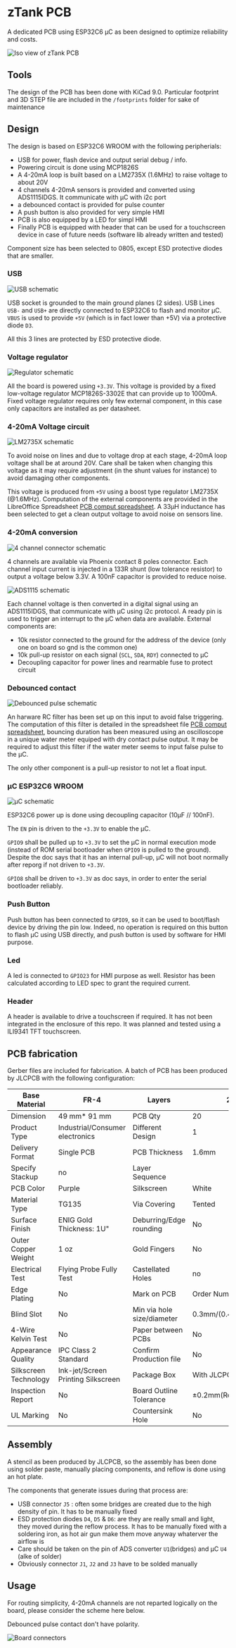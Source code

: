 # zTank PCB
A dedicated PCB using ESP32C6 µC as been designed to optimize reliability and costs.

![Iso view of zTank PCB](<screenshot/zTankV1_1 iso.png>)

## Tools

 The design of the PCB has been done with KiCad 9.0. Particular footprint and 3D STEP file are included in the `/footprints` folder for sake of maintenance

## Design

 The design is based on ESP32C6 WROOM with the following peripherials:
 * USB for power, flash device and output serial debug / info.
 * Powering circuit is done using MCP1826S 
 * A 4-20mA loop is built based on a LM2735X (1.6MHz) to raise voltage to about 20V
 * 4 channels 4-20mA sensors is provided and converted using ADS1115IDGS. It communicate with µC with i2c port
 * a debounced contact is provided for pulse counter
 * A push button is also provided for very simple HMI
 * PCB is also equipped by a LED for simpl HMI
 * Finally PCB is equipped with header that can be used for a touchscreen device in case of future needs (software lib already written and tested)

 Component size has been selected to 0805, except ESD protective diodes that are smaller.

### USB

  ![USB schematic](<screenshot/zTank USB.png>)

  USB socket is grounded to the main ground planes (2 sides).
  USB Lines `USB-` and `USB+` are directly connected to ESP32C6 to flash and monitor µC.
  `VBUS` is used to provide `+5V` (which is in fact lower than +5V) via a protective diode `D3`.

  All this 3 lines are protected by ESD protective diode.

### Voltage regulator

  ![Regulator schematic](<screenshot/zTank MCP1826S.png>)

  All the board is powered using `+3.3V`. This voltage is provided by a fixed low-voltage regulator MCP1826S-3302E that can provide up to 1000mA.
  Fixed voltage regulator requires only few external component, in this case only capacitors are installed as per datasheet.


### 4-20mA Voltage circuit

  ![LM2735X schematic](<screenshot/zTank LM2735X.png>)

  To avoid noise on lines and due to voltage drop at each stage, 4-20mA loop voltage shall be at around 20V. Care shall be taken when changing this voltage as it may require adjustment (in the shunt values for instance) to avoid damaging other components.

  This voltage is produced from `+5V` using a boost type regulator LM2735X (@1.6MHz). Computation of the external components are provided in the LibreOffice Spreadsheet [PCB comput spreadsheet](<2024-06-29 Comput.ods>). A 33µH inductance has been selected to get a clean output voltage to avoid noise on sensors line.

### 4-20mA conversion

 ![4 channel connector schematic](<screenshot/zTank 4channel connector.png>)

  4 channels are available via Phoenix contact 8 poles connector. Each channel input current is injected in a 133R shunt (low tolerance resistor) to output a voltage below 3.3V. A 100nF capacitor is provided to reduce noise.

  ![ADS1115 schematic](<screenshot/zTank ADS1115.png>)

  Each channel voltage is then converted in a digital signal using an ADS1115IDGS, that communicate with µC using i2c protocol. A ready pin is used to trigger an interrupt to the µC when data are available.
  External components are:
   * 10k resistor connected to the ground for the address of the device (only one on board so gnd is the common one)
   * 10k pull-up resistor on each signal (`SCL`, `SDA`, `RDY`) connected to µC
   * Decoupling capacitor for power lines and rearmable fuse to protect circuit

### Debounced contact

![Debounced pulse schematic](<screenshot/zTank Pulse contact.png>)

An harware RC filter has been set up on this input to avoid false triggering. The computation of this filter is detailed in the spreadsheet file [PCB comput spreadsheet](<2024-06-29 Comput.ods>), bouncing duration has been measured using an oscilloscope in a unique water meter equiped with dry contact pulse output. It may be required to adjust this filter if the water meter seems to input false pulse to the µC. 

The only other component is a pull-up resistor to not let a float input.

### µC ESP32C6 WROOM

![µC schematic](<screenshot/zTank ESP32C6.png>)

ESP32C6 power up is done using decoupling capacitor (10µF // 100nF).

The `EN` pin is driven to the `+3.3V` to enable the µC. 

`GPIO9` shall be pulled up to `+3.3V` to set the µC in normal execution mode (instead of ROM serial bootloader when `GPIO9` is pulled to the ground). Despite the doc says that it has an internal pull-up, µC will not boot normally after reporg if not driven to `+3.3V`.

`GPIO8` shall be driven to `+3.3V` as doc says, in order to enter the serial bootloader reliably.

### Push Button

Push button has been connected to `GPIO9`, so it can be used to boot/flash device by driving the pin low. Indeed, no operation is required on this button to flash µC using USB directly, and push button is used by software for HMI purpose.

### Led

A led is connected to `GPIO23` for HMI purpose as well. Resistor has been calculated according to LED spec to grant the required current.

### Header

A header is available to drive a touchscreen if required. It has not been integrated in the enclosure of this repo. It was planned and tested using a ILI9341 TFT touchscreen.

## PCB fabrication

Gerber files are included for fabrication. A batch of PCB has been produced by JLCPCB with the following configuration:

|Base Material        |	FR-4	                             | Layers                     |	2                 |
|---------------------|------------------------------------|----------------------------|-------------------|
|Dimension            |	49 mm* 91 mm                       | PCB Qty                    |	20                |
|Product Type         |	Industrial/Consumer electronics    | Different Design           |	1                 |
|Delivery Format      |	Single PCB	                       | PCB Thickness              |	1.6mm             |
|Specify Stackup      |	no	                               | Layer Sequence             |                   |	
|PCB Color            |	Purple	                           | Silkscreen                 |	White             |
|Material Type        |	TG135	                             | Via Covering               |	Tented            |
|Surface Finish       |	ENIG Gold Thickness: 1U"	         | Deburring/Edge rounding    |	No                |
|Outer Copper Weight  |	1 oz	                             | Gold Fingers               |	No                |
|Electrical Test      |	Flying Probe Fully Test	           | Castellated Holes          |	no                |
|Edge Plating         |	No	                               | Mark on PCB	              | Order Number      |
|Blind Slot           |	No	                               | Min via hole size/diameter |	0.3mm/(0.4/0.45mm)|
|4-Wire Kelvin Test   |	No	                               | Paper between PCBs         |	No                |
|Appearance Quality   |	IPC Class 2 Standard	             | Confirm Production file    |	No                |
|Silkscreen Technology|	Ink-jet/Screen Printing Silkscreen | Package Box                |	With JLCPCB logo  |
|Inspection Report    |	No	                               | Board Outline Tolerance    |	±0.2mm(Regular)   |
|UL Marking           |	No	                               | Countersink Hole           |	No                |

## Assembly

A stencil as been produced by JLCPCB, so the assembly has been done using solder paste, manually placing components, and reflow is done using an hot plate.

The components that generate issues during that process are:
 * USB connector `J5` : often some bridges are created due to the high density of pin. It has to be manually fixed
 * ESD protection diodes `D4`, `D5` & `D6`: are they are really small and light, they moved during the reflow process. It has to be manually fixed with a soldering iron, as hot air gun make them move anyway whaterver the airflow is
 * Care should be taken on the pin of ADS converter `U1`(bridges) and µC `U4` (alke of solder)
 * Obviously connector `J1`, `J2` and `J3` have to be solded manually


## Usage

For routing simplicity, 4-20mA channels are not reparted logically on the board, please consider the scheme here below.

Debounced pulse contact don't have polarity.

![Board connectors](<screenshot/zTank Connections.png>)



